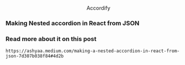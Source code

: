 <div align="center">Accordify</div>
<div><h3>Making Nested accordion in React from JSON</h3></div>
<div><h3>Read more about it on this post</h3></div>

```
https://ashyaa.medium.com/making-a-nested-accordion-in-react-from-json-7d307b038f84#4d2b
```

